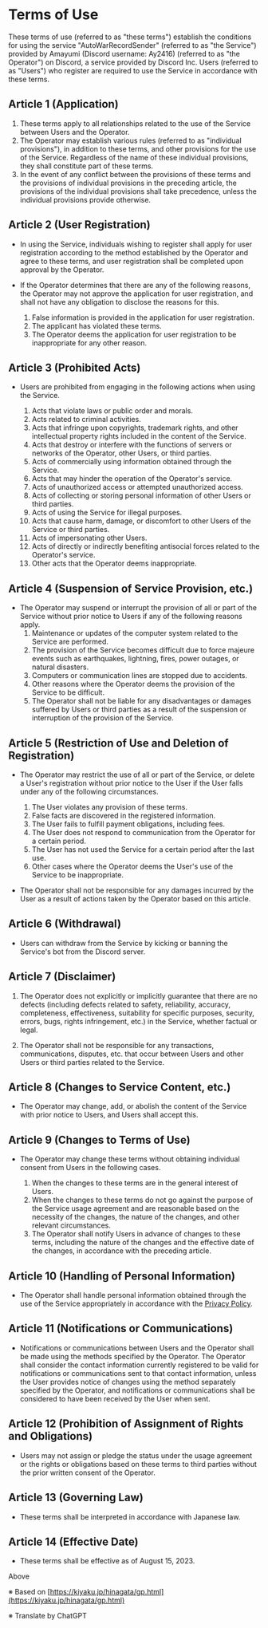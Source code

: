 # Terms of Use

These terms of use (referred to as "these terms") establish the conditions for using the service "AutoWarRecordSender" (referred to as "the Service") provided by Amayumi (Discord username: Ay2416) (referred to as "the Operator") on Discord, a service provided by Discord Inc.
Users (referred to as "Users") who register are required to use the Service in accordance with these terms.

## Article 1 (Application)
1. These terms apply to all relationships related to the use of the Service between Users and the Operator.
2. The Operator may establish various rules (referred to as "individual provisions"), in addition to these terms, and other provisions for the use of the Service. Regardless of the name of these individual provisions, they shall constitute part of these terms.
3. In the event of any conflict between the provisions of these terms and the provisions of individual provisions in the preceding article, the provisions of the individual provisions shall take precedence, unless the individual provisions provide otherwise.

## Article 2 (User Registration)
* In using the Service, individuals wishing to register shall apply for user registration according to the method established by the Operator and agree to these terms, and user registration shall be completed upon approval by the Operator.

* If the Operator determines that there are any of the following reasons, the Operator may not approve the application for user registration, and shall not have any obligation to disclose the reasons for this.

  1. False information is provided in the application for user registration.
  2. The applicant has violated these terms.
  3. The Operator deems the application for user registration to be inappropriate for any other reason.

## Article 3 (Prohibited Acts)

* Users are prohibited from engaging in the following actions when using the Service.

  1. Acts that violate laws or public order and morals.
  2. Acts related to criminal activities.
  3. Acts that infringe upon copyrights, trademark rights, and other intellectual property rights included in the content of the Service.
  4. Acts that destroy or interfere with the functions of servers or networks of the Operator, other Users, or third parties.
  5. Acts of commercially using information obtained through the Service.
  6. Acts that may hinder the operation of the Operator's service.
  7. Acts of unauthorized access or attempted unauthorized access.
  8. Acts of collecting or storing personal information of other Users or third parties.
  9. Acts of using the Service for illegal purposes.
  10. Acts that cause harm, damage, or discomfort to other Users of the Service or third parties.
  11. Acts of impersonating other Users.
  12. Acts of directly or indirectly benefiting antisocial forces related to the Operator's service.
  13. Other acts that the Operator deems inappropriate.

## Article 4 (Suspension of Service Provision, etc.)

* The Operator may suspend or interrupt the provision of all or part of the Service without prior notice to Users if any of the following reasons apply.
  1. Maintenance or updates of the computer system related to the Service are performed.
  2. The provision of the Service becomes difficult due to force majeure events such as earthquakes, lightning, fires, power outages, or natural disasters.
  3. Computers or communication lines are stopped due to accidents.
  4. Other reasons where the Operator deems the provision of the Service to be difficult.
  5. The Operator shall not be liable for any disadvantages or damages suffered by Users or third parties as a result of the suspension or interruption of the provision of the Service.

## Article 5 (Restriction of Use and Deletion of Registration)

* The Operator may restrict the use of all or part of the Service, or delete a User's registration without prior notice to the User if the User falls under any of the following circumstances.
  1. The User violates any provision of these terms.
  2. False facts are discovered in the registered information.
  3. The User fails to fulfill payment obligations, including fees.
  4. The User does not respond to communication from the Operator for a certain period.
  5. The User has not used the Service for a certain period after the last use.
  6. Other cases where the Operator deems the User's use of the Service to be inappropriate.
  
* The Operator shall not be responsible for any damages incurred by the User as a result of actions taken by the Operator based on this article.

## Article 6 (Withdrawal)

* Users can withdraw from the Service by kicking or banning the Service's bot from the Discord server.

## Article 7 (Disclaimer)

1. The Operator does not explicitly or implicitly guarantee that there are no defects (including defects related to safety, reliability, accuracy, completeness, effectiveness, suitability for specific purposes, security, errors, bugs, rights infringement, etc.) in the Service, whether factual or legal.

2. The Operator shall not be responsible for any transactions, communications, disputes, etc. that occur between Users and other Users or third parties related to the Service.

## Article 8 (Changes to Service Content, etc.)

* The Operator may change, add, or abolish the content of the Service with prior notice to Users, and Users shall accept this.

## Article 9 (Changes to Terms of Use)

* The Operator may change these terms without obtaining individual consent from Users in the following cases.

  1. When the changes to these terms are in the general interest of Users.
  2. When the changes to these terms do not go against the purpose of the Service usage agreement and are reasonable based on the necessity of the changes, the nature of the changes, and other relevant circumstances.
  3. The Operator shall notify Users in advance of changes to these terms, including the nature of the changes and the effective date of the changes, in accordance with the preceding article.

## Article 10 (Handling of Personal Information)

* The Operator shall handle personal information obtained through the use of the Service appropriately in accordance with the [Privacy Policy](https://ay2416.github.io/AutoWarRecordSender/terms-of-service_en).

## Article 11 (Notifications or Communications)

* Notifications or communications between Users and the Operator shall be made using the methods specified by the Operator. The Operator shall consider the contact information currently registered to be valid for notifications or communications sent to that contact information, unless the User provides notice of changes using the method separately specified by the Operator, and notifications or communications shall be considered to have been received by the User when sent.

## Article 12 (Prohibition of Assignment of Rights and Obligations)

* Users may not assign or pledge the status under the usage agreement or the rights or obligations based on these terms to third parties without the prior written consent of the Operator.

## Article 13 (Governing Law)

* These terms shall be interpreted in accordance with Japanese law.

## Article 14 (Effective Date)

* These terms shall be effective as of August 15, 2023.

Above

※ Based on [https://kiyaku.jp/hinagata/gp.html](https://kiyaku.jp/hinagata/gp.html)

※ Translate by ChatGPT
